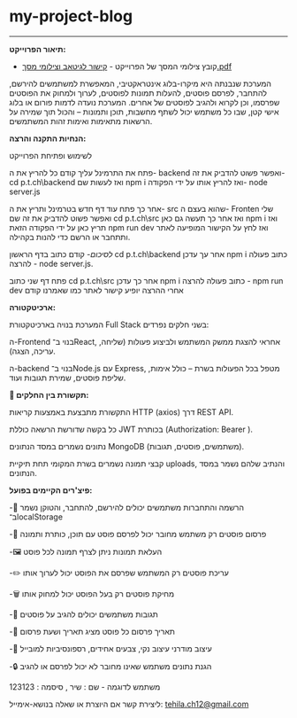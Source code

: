 # my-project-blog #
----------------------------------------------------------------------------------------------------------------------------------------------------------------------------------------------------------------


**תיאור הפרוייקט:**

* קובץ צילומי המסך של הפרוייקט - 
 [קישור לגיטאב וצילומי מסך.pdf](https://github.com/user-attachments/files/21214298/default.pdf)

המערכת שנבנתה היא מיקרו-בלוג אינטראקטיבי, המאפשרת למשתמשים להירשם, להתחבר, לפרסם פוסטים, להעלות תמונות לפוסטים, לערוך ולמחוק את הפוסטים שפרסמו, וכן לקרוא ולהגיב לפוסטים של אחרים.
המערכת נועדה לדמות פורום או בלוג אישי קטן, שבו כל משתמש יכול לשתף מחשבות, תוכן ותמונות – והכול תוך שמירה על הרשאות מתאימות ואימות זהות המשתמשים.



**הנחיות התקנה והרצה:**

 לשימוש ופתיחת הפרוייקט
 
 פתח את התרמינל עליך קודם כל להריץ את ה- backend ואפשר פשוט להדביק את זה- cd p.t.ch\backend  ואז לעשות שם npm i ואז להריץ אותו על ידי הפקודה- node server.js
 
 אחר כך פתח עוד דף חדש בטרמינל ותריץ את ה- src שהוא בעצם ה- Fronten שלי ואפשר פשוט להדביק את זה שם cd p.t.ch\src ואז אחר כך תעשה גם כאן npm i ואז תריץ כאן על ידי הפקודה הזאת npm run dev 
 ואז לחץ על הקישור המופיעה לאתר ותתחבר או הרשם כדי להנות בקהילה.
 
 *לסיכום-* קודם כתוב בדף הראשון cd p.t.ch\backend אחר עך עדכן npm i כתוב פעולה להרצה - node server.js. 

 פתח דף שני כתוב  cd p.t.ch\src אחר כך עדכן npm i  כתוב פעולה להרצה - npm run dev אחרי ההרצה יופיע קישור לאתר כמו שאמרנו קודם
 

 **ארכיטקטורה:**
 
המערכת בנויה בארכיטקטורת Full Stack בשני חלקים נפרדים:

ה-Frontend בנוי ב־React, אחראי להצגת ממשק המשתמש ולביצוע פעולות (שליחה, עריכה, הצגה).

ה-backend בנוי ב־Node.js עם Express, מטפל בכל הפעולות בשרת – כולל אימות, שליפת פוסטים, שמירת תגובות ועוד.


**🔄 תקשורת בין החלקים:**

התקשורת מתבצעת באמצעות קריאות HTTP (axios) דרך REST API.

כל בקשה שדורשת הרשאה כוללת JWT בכותרת (Authorization: Bearer <token>).

נתונים נשמרים במסד הנתונים MongoDB (משתמשים, פוסטים, תגובות).

קבצי תמונה נשמרים בשרת המקומי תחת תיקיית uploads, והנתיב שלהם נשמר במסד הנתונים.



 **פיצ'רים הקיימים בפועל:**
 

-🔐 הרשמה והתחברות  משתמשים יכולים להירשם, להתחבר, והטוקן נשמר ב־localStorage

-📄 פרסום פוסטים	רק משתמש מחובר יכול לפרסם פוסט עם תוכן, כותרת ותמונה

-🖼️ העלאת תמונות	ניתן לצרף תמונה לכל פוסט

-✏️ עריכת פוסטים	רק המשתמש שפרסם את הפוסט יכול לערוך אותו

-🗑️ מחיקת פוסטים	רק בעל הפוסט יכול למחוק אותו

-💬 תגובות	משתמשים יכולים להגיב על פוסטים

-📅 תאריך פרסום	כל פוסט מציג תאריך ושעת פרסום

-🎨 עיצוב מודרני	עיצוב נקי, צבעים אחידים, רספונסיביות למובייל

-🔒 הגנת נתונים	משתמש שאינו מחובר לא יכול לפרסם או להגיב

משתמש לדוגמה - שם : שיר , סיסמה : 123123

ליצירת קשר אם היוצרת או שאלה בנושא-אימייל: tehila.ch12@gmail.com



 
